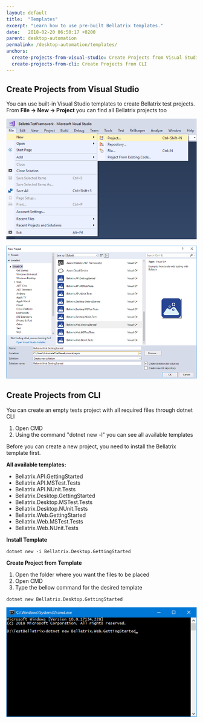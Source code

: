 ```yaml
---
layout: default
title:  "Templates"
excerpt: "Learn how to use pre-built Bellatrix templates."
date:   2018-02-20 06:50:17 +0200
parent: desktop-automation
permalink: /desktop-automation/templates/
anchors:
  create-projects-from-visual-studio: Create Projects from Visual Studio
  create-projects-from-cli: Create Projects from CLI
---
```

Create Projects from Visual Studio
----------------------------------
You can use built-in Visual Studio templates to create Bellatrix test projects.
From **File -> New -> Project** you can find all Bellatrix projects too

![Create New Project Visual Studio](images/create-new-project-visual-studio.png)

![Create Getting Started Visual Studio](images/create-getting-started-solution-visual-studio.png)

Create Projects from CLI
------------------------
You can create an empty tests project with all required files through dotnet CLI
1. Open CMD
2. Using the command "dotnet new -l" you can see all available templates 

Before you can create a new project, you need to install the Bellatrix template first.

**All available templates:**

- Bellatrix.API.GettingStarted
- Bellatrix.API.MSTest.Tests
- Bellatrix.API.NUnit.Tests
- Bellatrix.Desktop.GettingStarted
- Bellatrix.Desktop.MSTest.Tests
- Bellatrix.Desktop.NUnit.Tests
- Bellatrix.Web.GettingStarted
- Bellatrix.Web.MSTest.Tests
- Bellatrix.Web.NUnit.Tests

**Install Template**

```
dotnet new -i Bellatrix.Desktop.GettingStarted
```

**Create Project from Template**
1. Open the folder where you want the files to be placed
2. Open CMD
3. Type the bellow command for the desired template

```
dotnet new Bellatrix.Desktop.GettingStarted
```

![Create Getting Started CLI](images/create-getting-started-console.png)